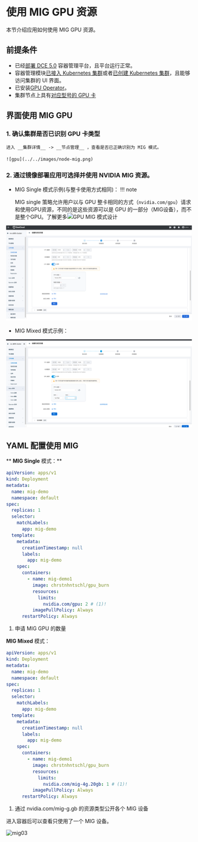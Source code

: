 # 使用 MIG GPU 资源

本节介绍应用如何使用 MIG GPU 资源。

## 前提条件

- 已经[部署 DCE 5.0](https://docs.daocloud.io/install/index.html) 容器管理平台，且平台运行正常。
- 容器管理模块[已接入 Kubernetes 集群](../../../clusters/integrate-cluster.md)或者[已创建 Kubernetes 集群](../../../clusters/create-cluster.md)，且能够访问集群的 UI 界面。
- 已安装[GPU Operator](../install_nvidia_driver_of_operator.md)。
- 集群节点上具有[对应型号的 GPU 卡](../../gpu_matrix.md)

## 界面使用 MIG GPU

### 1. 确认集群是否已识别 GPU 卡类型

    进入 __集群详情__ -> __节点管理__ ，查看是否已正确识别为 MIG 模式。

    ![gpu](../../images/node-mig.png)

### 2. 通过镜像部署应用可选择并使用 NVIDIA MIG 资源。

- MIG Single 模式示例(与整卡使用方式相同)：
!!! note

    MIG single 策略允许用户以与 GPU 整卡相同的方式（`nvidia.com/gpu`）请求和使用GPU资源，不同的是这些资源可以是 GPU 的一部分（MIG设备），而不是整个GPU。了解更多![GPU MIG 模式设计](https://docs.google.com/document/d/1bshSIcWNYRZGfywgwRHa07C0qRyOYKxWYxClbeJM-WM/edit#heading=h.jklusl667vn2)

![usemig](../../images/usemig.png) 

- MIG Mixed 模式示例：

 ![mig02](../../images/pod-mig.png)

## YAML 配置使用 MIG

** __MIG Single__ 模式：**

```yaml
apiVersion: apps/v1
kind: Deployment
metadata:
  name: mig-demo
  namespace: default
spec:
  replicas: 1
  selector:
    matchLabels:
      app: mig-demo
  template:
    metadata:
      creationTimestamp: null
      labels:
        app: mig-demo
    spec:
      containers:
        - name: mig-demo1
          image: chrstnhntschl/gpu_burn
          resources:
            limits:
              nvidia.com/gpu: 2 # (1)!
          imagePullPolicy: Always
      restartPolicy: Always
```

1. 申请 MIG GPU 的数量

__MIG  Mixed__ 模式：

```yaml
apiVersion: apps/v1
kind: Deployment
metadata:
  name: mig-demo
  namespace: default
spec:
  replicas: 1
  selector:
    matchLabels:
      app: mig-demo
  template:
    metadata:
      creationTimestamp: null
      labels:
        app: mig-demo
    spec:
      containers:
        - name: mig-demo1
          image: chrstnhntschl/gpu_burn
          resources:
            limits:
              nvidia.com/mig-4g.20gb: 1 # (1)!
          imagePullPolicy: Always
      restartPolicy: Always
```

1. 通过 nvidia.com/mig-g.gb 的资源类型公开各个 MIG 设备

进入容器后可以查看只使用了一个 MIG 设备。

![mig03](https://docs.daocloud.io/daocloud-docs-images/docs/zh/docs/kpanda/images/gpu_mig03.png)